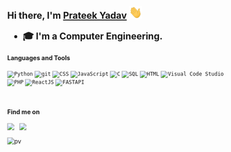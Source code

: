 


<h2 align="left">Hi there, I'm <a href="https://www.linkedin.com/in/prateek-yadav-354912215/" target="_blank" rel="noopener noreferrer">Prateek Yadav</a> <img src="https://raw.githubusercontent.com/ABSphreak/ABSphreak/master/gifs/Hi.gif" height="30" />

- 🎓 I'm a Computer Engineering.


#### Languages and Tools 
<p>
  <code><img height="25" src="https://raw.githubusercontent.com/UjwalKandi/UjwalKandi/changes-to-readme/svg/python-5.svg" alt="Python"></code>
  <code><img height="25" src="https://raw.githubusercontent.com/UjwalKandi/UjwalKandi/changes-to-readme/svg/git-icon.svg" alt="git"></code>
  <code><img height="25" src="https://raw.githubusercontent.com/UjwalKandi/UjwalKandi/changes-to-readme/svg/css-3.svg" alt="CSS"></code>
  <code><img height="25" src="https://raw.githubusercontent.com/UjwalKandi/UjwalKandi/changes-to-readme/svg/javascript.svg" alt="JavaScript"></code>
  <code><img height="25" src="https://raw.githubusercontent.com/UjwalKandi/UjwalKandi/changes-to-readme/svg/c-2975.svg" alt="C"></code>
  <code><img height="26" src="https://raw.githubusercontent.com/UjwalKandi/UjwalKandi/changes-to-readme/svg/sql.png" alt="SQL"></code>
  <code><img height="25" src="https://raw.githubusercontent.com/UjwalKandi/UjwalKandi/changes-to-readme/svg/html-5.svg" alt="HTML"></code>
  <code><img height="25" src="https://raw.githubusercontent.com/UjwalKandi/UjwalKandi/changes-to-readme/svg/visual-studio-code-1.svg" alt="Visual Code Studio"></code>
  <code><img height="25" src="https://www.php.net/images/logos/new-php-logo.svg" alt="PHP"></code>
  <code><img height="25" src="https://user-images.githubusercontent.com/96304501/210562194-9d7943fd-b812-4a67-855b-118762ca73be.png" alt="ReactJS"></code>
  <code><img height="25" src="https://www.svgrepo.com/show/330413/fastapi.svg" alt="FASTAPI"></code>

</p>

<br />


#### Find me on  


 <p align='left'>
   <a href="https://www.linkedin.com/in/prateek-yadav-354912215/" target="_blank"><img height="25" src="https://raw.githubusercontent.com/UjwalKandi/UjwalKandi/changes-to-readme/svg/linkedin%20rect.svg"></a>&nbsp;&nbsp;
 <a href="https://github.com/prateeky477" target="_blank"><img height="25" src="https://raw.githubusercontent.com/UjwalKandi/UjwalKandi/changes-to-readme/svg/github%20rect.svg"></a>&nbsp;&nbsp;
 
 </p>

![pv](https://pageview.vercel.app/?github_user=prateeky477)
